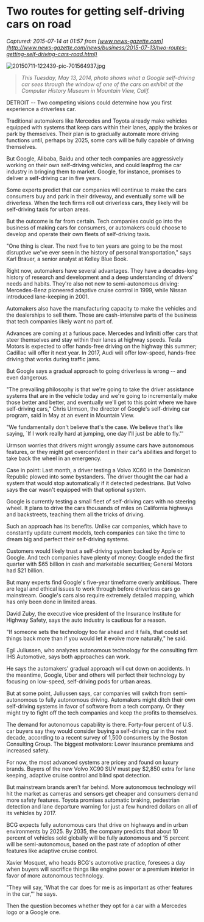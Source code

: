 # Two routes for getting self-driving cars on road

_Captured: 2015-07-14 at 01:57 from [www.news-gazette.com](http://www.news-gazette.com/news/business/2015-07-13/two-routes-getting-self-driving-cars-road.html)_

![20150711-122439-pic-701564937.jpg](http://static.news-gazette.com/sites/all/files/imagecache/300_width_scale/images/2015/07/09/20150711-122439-pic-701564937.jpg)

> _This Tuesday, May 13, 2014, photo shows what a Google self-driving car sees through the window of one of the cars on exhibit at the Computer History Museum in Mountain View, Calif._

DETROIT -- Two competing visions could determine how you first experience a driverless car.

Traditional automakers like Mercedes and Toyota already make vehicles equipped with systems that keep cars within their lanes, apply the brakes or park by themselves. Their plan is to gradually automate more driving functions until, perhaps by 2025, some cars will be fully capable of driving themselves.

But Google, Alibaba, Baidu and other tech companies are aggressively working on their own self-driving vehicles, and could leapfrog the car industry in bringing them to market. Google, for instance, promises to deliver a self-driving car in five years.

Some experts predict that car companies will continue to make the cars consumers buy and park in their driveway, and eventually some will be driverless. When the tech firms roll out driverless cars, they likely will be self-driving taxis for urban areas.

But the outcome is far from certain. Tech companies could go into the business of making cars for consumers, or automakers could choose to develop and operate their own fleets of self-driving taxis.

"One thing is clear. The next five to ten years are going to be the most disruptive we've ever seen in the history of personal transportation," says Karl Brauer, a senior analyst at Kelley Blue Book.

Right now, automakers have several advantages. They have a decades-long history of research and development and a deep understanding of drivers' needs and habits. They're also not new to semi-autonomous driving: Mercedes-Benz pioneered adaptive cruise control in 1999, while Nissan introduced lane-keeping in 2001.

Automakers also have the manufacturing capacity to make the vehicles and the dealerships to sell them. Those are cash-intensive parts of the business that tech companies likely want no part of.

Advances are coming at a furious pace. Mercedes and Infiniti offer cars that steer themselves and stay within their lanes at highway speeds. Tesla Motors is expected to offer hands-free driving on the highway this summer; Cadillac will offer it next year. In 2017, Audi will offer low-speed, hands-free driving that works during traffic jams.

But Google says a gradual approach to going driverless is wrong -- and even dangerous.

"The prevailing philosophy is that we're going to take the driver assistance systems that are in the vehicle today and we're going to incrementally make those better and better, and eventually we'll get to this point where we have self-driving cars," Chris Urmson, the director of Google's self-driving car program, said in May at an event in Mountain View.

"We fundamentally don't believe that's the case. We believe that's like saying, `If I work really hard at jumping, one day I'll just be able to fly."'

Urmson worries that drivers might wrongly assume cars have autonomous features, or they might get overconfident in their car's abilities and forget to take back the wheel in an emergency.

Case in point: Last month, a driver testing a Volvo XC60 in the Dominican Republic plowed into some bystanders. The driver thought the car had a system that would stop automatically if it detected pedestrians. But Volvo says the car wasn't equipped with that optional system.

Google is currently testing a small fleet of self-driving cars with no steering wheel. It plans to drive the cars thousands of miles on California highways and backstreets, teaching them all the tricks of driving.

Such an approach has its benefits. Unlike car companies, which have to constantly update current models, tech companies can take the time to dream big and perfect their self-driving systems.

Customers would likely trust a self-driving system backed by Apple or Google. And tech companies have plenty of money: Google ended the first quarter with $65 billion in cash and marketable securities; General Motors had $21 billion.

But many experts find Google's five-year timeframe overly ambitious. There are legal and ethical issues to work through before driverless cars go mainstream. Google's cars also require extremely detailed mapping, which has only been done in limited areas.

David Zuby, the executive vice president of the Insurance Institute for Highway Safety, says the auto industry is cautious for a reason.

"If someone sets the technology too far ahead and it fails, that could set things back more than if you would let it evolve more naturally," he said.

Egil Juliussen, who analyzes autonomous technology for the consulting firm IHS Automotive, says both approaches can work.

He says the automakers' gradual approach will cut down on accidents. In the meantime, Google, Uber and others will perfect their technology by focusing on low-speed, self-driving pods for urban areas.

But at some point, Juliussen says, car companies will switch from semi-autonomous to fully autonomous driving. Automakers might ditch their own self-driving systems in favor of software from a tech company. Or they might try to fight off the tech companies and keep the profits to themselves.

The demand for autonomous capability is there. Forty-four percent of U.S. car buyers say they would consider buying a self-driving car in the next decade, according to a recent survey of 1,500 consumers by the Boston Consulting Group. The biggest motivators: Lower insurance premiums and increased safety.

For now, the most advanced systems are pricey and found on luxury brands. Buyers of the new Volvo XC90 SUV must pay $2,850 extra for lane keeping, adaptive cruise control and blind spot detection.

But mainstream brands aren't far behind. More autonomous technology will hit the market as cameras and sensors get cheaper and consumers demand more safety features. Toyota promises automatic braking, pedestrian detection and lane departure warning for just a few hundred dollars on all of its vehicles by 2017.

BCG expects fully autonomous cars that drive on highways and in urban environments by 2025. By 2035, the company predicts that about 10 percent of vehicles sold globally will be fully autonomous and 15 percent will be semi-autonomous, based on the past rate of adoption of other features like adaptive cruise control.

Xavier Mosquet, who heads BCG's automotive practice, foresees a day when buyers will sacrifice things like engine power or a premium interior in favor of more autonomous technology.

"They will say, 'What the car does for me is as important as other features in the car,"' he says.

Then the question becomes whether they opt for a car with a Mercedes logo or a Google one.
